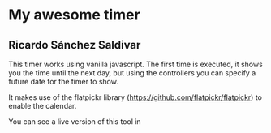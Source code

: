 # My awesome timer

## Ricardo Sánchez Saldivar

This timer works using vanilla javascript. The first time is executed, it shows you the time until the next day, but using the controllers you can specify a future date for the timer to show.

It makes use of the flatpickr library (https://github.com/flatpickr/flatpickr) to enable the calendar.

You can see a live version of this tool in
